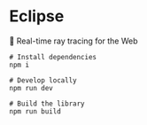 # Eclipse

🌙 Real-time ray tracing for the Web

```shell
# Install dependencies
npm i

# Develop locally
npm run dev

# Build the library
npm run build
```
